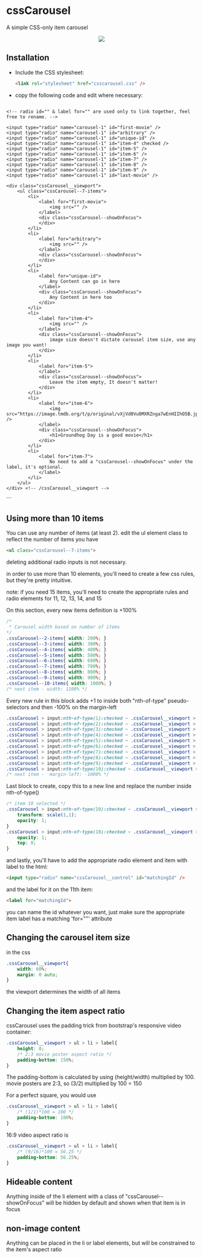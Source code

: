 cssCarousel
==========

A simple CSS-only item carousel

<p align="center">
	<img src="http://i.imgur.com/F0j1ubY.png" />
</p>

## Installation

- Include the CSS stylesheet:

	```html
	<link rel="stylesheet" href="csscarousel.css" />
	```            
- copy the following code and edit where necessary:
	
	```html
<section class="cssCarousel">

	<!-- radio id="" & label for="" are used only to link together, feel free to rename. -->

	<input type="radio" name="carousel-1" id="first-movie" />
	<input type="radio" name="carousel-1" id="arbitrary" />
	<input type="radio" name="carousel-1" id="unique-id" />
	<input type="radio" name="carousel-1" id="item-4" checked />
	<input type="radio" name="carousel-1" id="item-5" />
	<input type="radio" name="carousel-1" id="item-6" />
	<input type="radio" name="carousel-1" id="item-7" />
	<input type="radio" name="carousel-1" id="item-8" />
	<input type="radio" name="carousel-1" id="item-9" />
	<input type="radio" name="carousel-1" id="last-movie" />

	<div class="cssCarousel__viewport">
		<ul class="cssCarousel--7-items">
			<li>
				<label for="first-movie">
					<img src="" />
				</label>
				<div class="cssCarousel--showOnFocus">
				</div>
			</li>
			<li>
				<label for="arbitrary">
					<img src="" />
				</label>
				<div class="cssCarousel--showOnFocus">
				</div>
			</li>
			<li>
				<label for="unique-id">
					Any Content can go in here
				</label>
				<div class="cssCarousel--showOnFocus">
					Any Content in here too
				</div>
			</li>
			<li>
				<label for="item-4">
					<img src="" />
				</label>
				<div class="cssCarousel--showOnFocus">
					image size doesn't dictate carousel item size, use any image you want!
				</div>
			</li>
			<li>
				<label for="item-5">
				</label>
				<div class="cssCarousel--showOnFocus">
					Leave the item empty, It doesn't matter!
				</div>
			</li>
			<li>
				<label for="item-6">
					<img src="https://image.tmdb.org/t/p/original/vXjVd0Vu0MXRZnga7wEnHIIhO5B.jpg" />
				</label>
				<div class="cssCarousel--showOnFocus">
					<h1>Groundhog Day is a good movie</h1>
				</div>
			</li>
			<li>
				<label for="item-7">
					No need to add a "cssCarousel--showOnFocus" under the label, it's optional.
				</label>
			</li>
		</ul>
	</div> <!-- /cssCarousel__viewport -->
</section> <!-- /cssCarousel -->
	```

## Using more than 10 items
You can use any number of items (at least 2). edit the ul element class to reflect the number of items you have
```html
<ul class="cssCarousel--7-items">
```
deleting additional radio inputs is not necessary.

in order to use more than 10 elements, you'll need to create a few css rules, but they're pretty intuitive.

note: if you need 15 items, you'll need to create the appropriate rules and radio elements for 11, 12, 13, 14, and 15

On this section, every new items definition is +100%
```css
/*
 * Carousel width based on number of items
*/
.cssCarousel--2-items{ width: 200%; }
.cssCarousel--3-items{ width: 300%; }
.cssCarousel--4-items{ width: 400%; }
.cssCarousel--5-items{ width: 500%; }
.cssCarousel--6-items{ width: 600%; }
.cssCarousel--7-items{ width: 700%; }
.cssCarousel--8-items{ width: 800%; }
.cssCarousel--9-items{ width: 900%; }
.cssCarousel--10-items{ width: 1000%; }
/* next item - width: 1100% */
```

Every new rule in this block adds +1 to inside both "nth-of-type" pseudo-selectors and then -100% on the margin-left
```css
.cssCarousel > input:nth-of-type(1):checked ~ .cssCarousel__viewport > ul{ margin-left: 0; }
.cssCarousel > input:nth-of-type(2):checked ~ .cssCarousel__viewport > ul{ margin-left: -100%; }
.cssCarousel > input:nth-of-type(3):checked ~ .cssCarousel__viewport > ul{ margin-left: -200%; }
.cssCarousel > input:nth-of-type(4):checked ~ .cssCarousel__viewport > ul{ margin-left: -300%; }
.cssCarousel > input:nth-of-type(5):checked ~ .cssCarousel__viewport > ul{ margin-left: -400%; }
.cssCarousel > input:nth-of-type(6):checked ~ .cssCarousel__viewport > ul{ margin-left: -500%; }
.cssCarousel > input:nth-of-type(7):checked ~ .cssCarousel__viewport > ul{ margin-left: -600%; }
.cssCarousel > input:nth-of-type(8):checked ~ .cssCarousel__viewport > ul{ margin-left: -700%; }
.cssCarousel > input:nth-of-type(9):checked ~ .cssCarousel__viewport > ul{ margin-left: -800%; }
.cssCarousel > input:nth-of-type(10):checked ~ .cssCarousel__viewport > ul{ margin-left: -900%; }
/* next item -  margin-left: -1000% */
```

Last block to create, copy this to a new line and replace the number inside nth-of-type() 

```css
/* item 10 selected */
.cssCarousel > input:nth-of-type(10):checked ~ .cssCarousel__viewport > ul > li:nth-of-type(10) > label{
	transform: scale(1,1);
	opacity: 1;
}
.cssCarousel > input:nth-of-type(10):checked ~ .cssCarousel__viewport > ul > li:nth-of-type(10) .cssCarousel--showOnFocus{
	opacity: 1;
	top: 0;
}
```


and lastly, you'll have to add the appropriate radio element and item with label to the html:
```html
<input type="radio" name="cssCarousel__control" id="matchingId" />
```
and the label for it on the 11th item:
```html
<label for="matchingId">
```
you can name the id whatever you want, just make sure the appropriate item label has a matching 'for=""' attribute

## Changing the carousel item size
in the css
```css
.cssCarousel__viewport{
	width: 60%;
	margin: 0 auto;
}
```
the viewport determines the width of all items

## Changing the item aspect ratio
cssCarousel uses the padding trick from bootstrap's responsive video container:
```css
.cssCarousel__viewport > ul > li > label{
	height: 0;
	/* 2:3 movie poster aspect ratio */
	padding-bottom: 150%;
}
```
The padding-bottom is calculated by using (height/width) multiplied by 100.
movie posters are 2:3, so (3/2) multiplied by 100 = 150

For a perfect square, you would use

```css
.cssCarousel__viewport > ul > li > label{
	/* (1/1)*100 = 100 */
	padding-bottom: 100%;
}
```

16:9 video aspect ratio is

```css
.cssCarousel__viewport > ul > li > label{
	/* (9/16)*100 = 56.25 */
	padding-bottom: 56.25%;
}
```

## Hideable content
Anything inside of the li element with a class of "cssCarousel--showOnFocus" will be hidden by default and shown when that item is in focus

## non-image content
Anything can be placed in the li or label elements, but will be constrained to the item's aspect ratio